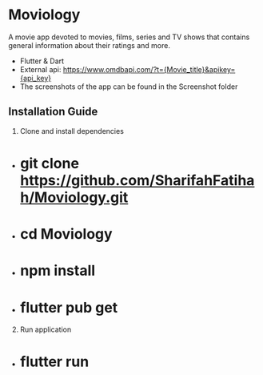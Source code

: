 # Moviology

A movie app devoted to movies, films, series and TV shows that contains general information about their ratings and more.

- Flutter & Dart
- External api: https://www.omdbapi.com/?t={Movie_title}&apikey={api_key}
- The screenshots of the app can be found in the Screenshot folder

## Installation Guide

1. Clone and install dependencies

- # git clone https://github.com/SharifahFatihah/Moviology.git
- # cd Moviology
- # npm install
- # flutter pub get
  
2. Run application

- # flutter run
